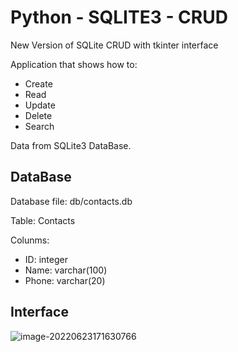 # Python - SQLITE3 - CRUD
New Version of SQLite CRUD with tkinter interface

Application that shows how to:

* Create
* Read
* Update
* Delete
* Search

Data from SQLite3 DataBase.

## DataBase

Database file: db/contacts.db

Table: Contacts

Colunms:

* ID: integer
* Name: varchar(100)
* Phone: varchar(20)

## Interface

![image-20220623171630766](C:\Users\Samsung\AppData\Roaming\Typora\typora-user-images\image-20220623171630766.png)